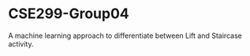 # CSE299-Group04

A machine learning approach to differentiate between Lift and Staircase activity. 
